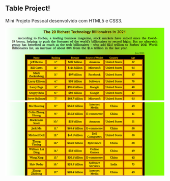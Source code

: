 ## Table Project!

Mini Projeto Pessoal desenvolvido com HTML5 e CSS3.

![table-technology](https://github.com/HiranFerretiBaccos/table-technology/blob/main/image1.png)
![table-technology](https://github.com/HiranFerretiBaccos/table-technology/blob/main/image2.png)
